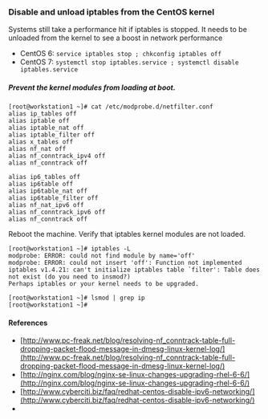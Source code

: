 ### Disable and unload iptables from the CentOS kernel

Systems still take a performance hit if iptables is stopped.  It needs to be unloaded from the kernel to see a boost in network performance

- CentOS 6: `service iptables stop ; chkconfig iptables off`
- CentOS 7: `systemctl stop iptables.service ; systemctl disable iptables.service`

##### Prevent the kernel modules from loading at boot.

```
[root@workstation1 ~]# cat /etc/modprobe.d/netfilter.conf 
alias ip_tables off
alias iptable off
alias iptable_nat off
alias iptable_filter off
alias x_tables off
alias nf_nat off
alias nf_conntrack_ipv4 off
alias nf_conntrack off

alias ip6_tables off
alias ip6table off
alias ip6table_nat off
alias ip6table_filter off
alias nf_nat_ipv6 off
alias nf_conntrack_ipv6 off
alias nf_conntrack off
```

Reboot the machine. Verify that iptables kernel modules are not loaded.

```
[root@workstation1 ~]# iptables -L
modprobe: ERROR: could not find module by name='off'
modprobe: ERROR: could not insert 'off': Function not implemented
iptables v1.4.21: can't initialize iptables table `filter': Table does not exist (do you need to insmod?)
Perhaps iptables or your kernel needs to be upgraded.

[root@workstation1 ~]# lsmod | grep ip
[root@workstation1 ~]# 
```

#### References
- [http://www.pc-freak.net/blog/resolving-nf_conntrack-table-full-dropping-packet-flood-message-in-dmesg-linux-kernel-log/](http://www.pc-freak.net/blog/resolving-nf_conntrack-table-full-dropping-packet-flood-message-in-dmesg-linux-kernel-log/)
- [http://nginx.com/blog/nginx-se-linux-changes-upgrading-rhel-6-6/](http://nginx.com/blog/nginx-se-linux-changes-upgrading-rhel-6-6/)
- [http://www.cyberciti.biz/faq/redhat-centos-disable-ipv6-networking/](http://www.cyberciti.biz/faq/redhat-centos-disable-ipv6-networking/)
- 
